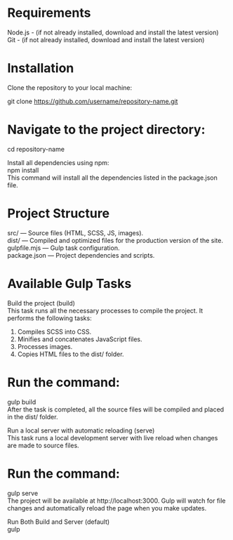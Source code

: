 # Requirements

Node.js - (if not already installed, download and install the latest version) <br>
Git - (if not already installed, download and install the latest version) <br>

# Installation
Clone the repository to your local machine: <br>

git clone https://github.com/username/repository-name.git <br>


# Navigate to the project directory:

cd repository-name <br>

Install all dependencies using npm: <br>
npm install <br>
This command will install all the dependencies listed in the package.json file. <br>

# Project Structure
src/ — Source files (HTML, SCSS, JS, images). <br>
dist/ — Compiled and optimized files for the production version of the site. <br>
gulpfile.mjs — Gulp task configuration. <br>
package.json — Project dependencies and scripts. <br>

# Available Gulp Tasks
Build the project (build) <br>
This task runs all the necessary processes to compile the project. It performs the following tasks: <br>

1. Compiles SCSS into CSS. <br>
2. Minifies and concatenates JavaScript files. <br>
3. Processes images. <br>
4. Copies HTML files to the dist/ folder. <br>

# Run the command:

gulp build <br>
After the task is completed, all the source files will be compiled and placed in the dist/ folder. <br>

Run a local server with automatic reloading (serve) <br>
This task runs a local development server with live reload when changes are made to source files. <br>

# Run the command:

gulp serve <br>
The project will be available at http://localhost:3000. Gulp will watch for file changes and automatically reload the page when you make updates. <br>

Run Both Build and Server (default) <br>
gulp

